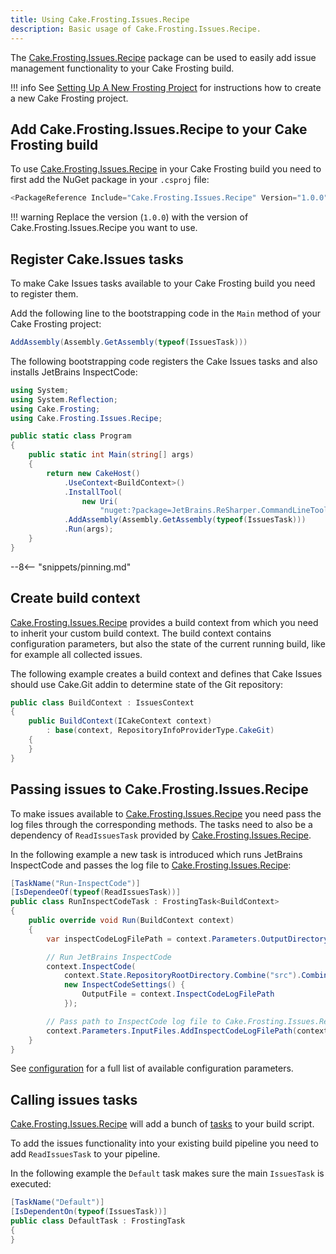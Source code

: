```yaml
---
title: Using Cake.Frosting.Issues.Recipe
description: Basic usage of Cake.Frosting.Issues.Recipe.
---
```


The [Cake.Frosting.Issues.Recipe] package can be used to easily add issue management functionality to your Cake Frosting build.

!!! info
    See [Setting Up A New Frosting Project] for instructions how to create a new Cake Frosting project.

[Setting Up A New Frosting Project]: https://cakebuild.net/docs/getting-started/setting-up-a-new-frosting-project{target="_blank"}

## Add Cake.Frosting.Issues.Recipe to your Cake Frosting build

To use [Cake.Frosting.Issues.Recipe] in your Cake Frosting build you need to first add the NuGet package in your `.csproj` file:

```csharp
<PackageReference Include="Cake.Frosting.Issues.Recipe" Version="1.0.0" />
```

!!! warning
    Replace the version (`1.0.0`) with the version of Cake.Frosting.Issues.Recipe you want to use.

## Register Cake.Issues tasks

To make Cake Issues tasks available to your Cake Frosting build you need to register them.

Add the following line to the bootstrapping code in the `Main` method of your Cake Frosting project:

```csharp
AddAssembly(Assembly.GetAssembly(typeof(IssuesTask)))
```

The following bootstrapping code registers the Cake Issues tasks and also installs JetBrains InspectCode:

```csharp
using System;
using System.Reflection;
using Cake.Frosting;
using Cake.Frosting.Issues.Recipe;

public static class Program
{
    public static int Main(string[] args)
    {
        return new CakeHost()
            .UseContext<BuildContext>()
            .InstallTool(
                new Uri(
                    "nuget:?package=JetBrains.ReSharper.CommandLineTools")) // (1)
            .AddAssembly(Assembly.GetAssembly(typeof(IssuesTask)))
            .Run(args);
    }
}
```

--8<-- "snippets/pinning.md"

## Create build context

[Cake.Frosting.Issues.Recipe] provides a build context from which you need to inherit your custom build context.
The build context contains configuration parameters, but also the state of the current running build,
like for example all collected issues.

The following example creates a build context and defines that Cake Issues should use Cake.Git addin to determine
state of the Git repository:

```csharp
public class BuildContext : IssuesContext
{
    public BuildContext(ICakeContext context)
        : base(context, RepositoryInfoProviderType.CakeGit)
    {
    }
}
```

## Passing issues to Cake.Frosting.Issues.Recipe

To make issues available to [Cake.Frosting.Issues.Recipe] you need pass the log files through the corresponding methods.
The tasks need to also be a dependency of `ReadIssuesTask` provided by [Cake.Frosting.Issues.Recipe].

In the following example a new task is introduced which runs JetBrains InspectCode and passes the log file to [Cake.Frosting.Issues.Recipe]:

```csharp
[TaskName("Run-InspectCode")]
[IsDependeeOf(typeof(ReadIssuesTask))]
public class RunInspectCodeTask : FrostingTask<BuildContext>
{
    public override void Run(BuildContext context)
    {
        var inspectCodeLogFilePath = context.Parameters.OutputDirectory..CombineWithFilePath("inspectCode.log");

        // Run JetBrains InspectCode
        context.InspectCode(
            context.State.RepositoryRootDirectory.Combine("src").CombineWithFilePath("ClassLibrary1.sln"),
            new InspectCodeSettings() {
                OutputFile = context.InspectCodeLogFilePath
            });

        // Pass path to InspectCode log file to Cake.Frosting.Issues.Recipe
        context.Parameters.InputFiles.AddInspectCodeLogFilePath(context.InspectCodeLogFilePath);
    }
}
```

See [configuration] for a full list of available configuration parameters.

## Calling issues tasks

[Cake.Frosting.Issues.Recipe] will add a bunch of [tasks] to your build script.

To add the issues functionality into your existing build pipeline you need to add
`ReadIssuesTask` to your pipeline.

 In the following example the `Default` task makes sure the main `IssuesTask` is executed:

```csharp
[TaskName("Default")]
[IsDependentOn(typeof(IssuesTask))]
public class DefaultTask : FrostingTask
{
}
```

[Cake.Frosting.Issues.Recipe]: ../../recipe/overview.md
[configuration]: ../../recipe/configuration.md
[tasks]: ../../recipe/tasks.md
